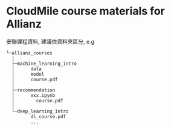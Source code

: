 # CloudMile course materials for Allianz

安聯課程資料, 建議依資料夾區分, e.g
  ```
  └─allianz_courses
    │
    ├─machine_learning_intro
    │      data
    │      model
    │      course.pdf
    │
    ├─recommendation
    │      xxx.ipynb
    │	     course.pdf
    │      
    └─deep_learning_intro
           dl_course.pdf
           ...
  ```
